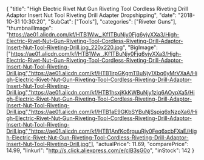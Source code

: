 {
	"title": "High Electric Rivet Nut Gun Riveting Tool Cordless Riveting Drill Adaptor Insert Nut Tool Riveting Drill Adapter Dropshipping",
	"date": "2018-10-31 10:30:20",
	"SubCat": ["Tools"],
	"categories": ["Riveter Guns"],
	"thumbnailImage": "https://ae01.alicdn.com/kf/HTB1Ww_.Kf1TBuNjy0Fjq6yjyXXa3/High-Electric-Rivet-Nut-Gun-Riveting-Tool-Cordless-Riveting-Drill-Adaptor-Insert-Nut-Tool-Riveting-Drill.jpg_220x220.jpg",
	"BigImage": ["https://ae01.alicdn.com/kf/HTB1Ww_.Kf1TBuNjy0Fjq6yjyXXa3/High-Electric-Rivet-Nut-Gun-Riveting-Tool-Cordless-Riveting-Drill-Adaptor-Insert-Nut-Tool-Riveting-Drill.jpg","https://ae01.alicdn.com/kf/HTB1lrpGKgmTBuNjy1Xbq6yMrVXaA/High-Electric-Rivet-Nut-Gun-Riveting-Tool-Cordless-Riveting-Drill-Adaptor-Insert-Nut-Tool-Riveting-Drill.jpg","https://ae01.alicdn.com/kf/HTB1hsxjKkKWBuNjy1zjq6AOypXa5/High-Electric-Rivet-Nut-Gun-Riveting-Tool-Cordless-Riveting-Drill-Adaptor-Insert-Nut-Tool-Riveting-Drill.jpg","https://ae01.alicdn.com/kf/HTB1aE9GKbSYBuNjSspiq6xNzpXa6/High-Electric-Rivet-Nut-Gun-Riveting-Tool-Cordless-Riveting-Drill-Adaptor-Insert-Nut-Tool-Riveting-Drill.jpg","https://ae01.alicdn.com/kf/HTB1AnfKc6rguuRjy0Feq6xcbFXaE/High-Electric-Rivet-Nut-Gun-Riveting-Tool-Cordless-Riveting-Drill-Adaptor-Insert-Nut-Tool-Riveting-Drill.jpg"],
	"actualPrice": 11.69,
	"comparePrice": 14.99,
	"linkurl": "http://s.click.aliexpress.com/e/clB3sG0o",
	"inStock": 142
}
